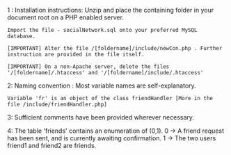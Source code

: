 1 : Installation instructions:
    Unzip and place the containing folder in your document root on a PHP enabled server.
    
    Import the file - socialNetwork.sql onto your preferred MySQL database.
    
    [IMPORTANT] Alter the file /[foldername]/include/newCon.php . Further instruction are provided in the file itself.
    
    [IMPORTANT] On a non-Apache server, delete the files '/[foldername]/.htaccess' and '/[foldername]/include/.htaccess'
    

2: Naming convention :
    Most variable names are self-explanatory.
    
    Variable 'fr' is an object of the class friendHandler [More in the file /include/friendHandler.php] 
    

3: Sufficient comments have been provided wherever necessary. 

4: The table 'friends' contains an enumeration of (0,1).
   0 -> A friend request has been sent, and is currently awaiting confirmation.
   1 -> The two users friend1 and friend2 are friends. 
